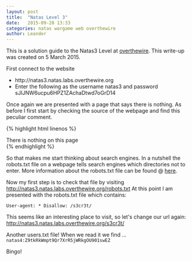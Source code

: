 ```yaml
---
layout: post
title:  "Natas Level 3"
date:   2015-09-28 13:33
categories: natas wargame web overthewire
author: Leander
---
```

This is a solution guide to the Natas3 Level at <a href="http://natas3.natas.labs.overthewire.org">overthewire</a>. This write-up was created on 5 March 2015.

First connect to the website
<ul><li>http://natas3.natas.labs.overthewire.org</li>
<li>Enter the following as the username natas3 and password sJIJNW6ucpu6HPZ1ZAchaDtwd7oGrD14</li></ul>

Once again we are presented with a page that says there is nothing. As before I first start by checking the source of the webpage and find this peculiar comment.

{% highlight html linenos %}
<div id="content">
There is nothing on this page
<!-- No more information leaks!! Not even Google will find it this time... -->
</div>
{% endhighlight %}

So that makes me start thinking about search engines. In a nutshell the robots.txt file on a webpage tells search engines which directories not to enter. More information about the robots.txt file can be found @ <a href = "http://www.robotstxt.org/robotstxt.html">here</a>.

Now my first step is to check that file by visiting http://natas3.natas.labs.overthewire.org/robots.txt At this point I am presented with the robots.txt file which contains:

<code>User-agent: *
Disallow: /s3cr3t/</code>

This seems like an interesting place to visit, so let's change our url again: http://natas3.natas.labs.overthewire.org/s3cr3t/

Another users.txt file! When we read it we find ...
<code>natas4:Z9tkRkWmpt9Qr7XrR5jWRkgOU901swEZ</code>

Bingo!
